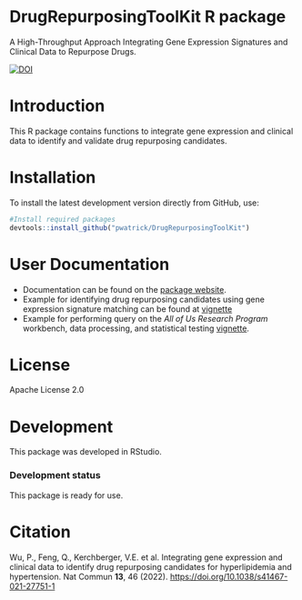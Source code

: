 DrugRepurposingToolKit R package
====================
A High-Throughput Approach Integrating Gene Expression Signatures and Clinical Data to Repurpose Drugs.  

[![DOI](https://zenodo.org/badge/DOI/10.5281/zenodo.5747805.svg)](https://doi.org/10.5281/zenodo.5747805)

Introduction
============
This R package contains functions to integrate gene expression and clinical data to identify and validate drug repurposing candidates.

Installation
============
To install the latest development version directly from GitHub, use:

```r
#Install required packages
devtools::install_github("pwatrick/DrugRepurposingToolKit")
```

User Documentation
==================
* Documentation can be found on the [package website](https://pwatrick.github.io/DrugRepurposingToolKit/).  
* Example for identifying drug repurposing candidates using gene expression signature matching can be found at [vignette](https://pwatrick.github.io/DrugRepurposingToolKit/articles/gene_expression_signature_matching_example.html)  
* Example for performing query on the *All of Us Research Program* workbench, data processing, and statistical testing [vignette](https://pwatrick.github.io/DrugRepurposingToolKit/articles/all_of_us_example.html).  

License
=======
Apache License 2.0  

Development
===========
This package was developed in RStudio.  

### Development status

This package is ready for use.  

Citation
===========
Wu, P., Feng, Q., Kerchberger, V.E. et al. Integrating gene expression and clinical data to identify drug repurposing candidates for hyperlipidemia and hypertension. Nat Commun **13**, 46 (2022). https://doi.org/10.1038/s41467-021-27751-1

